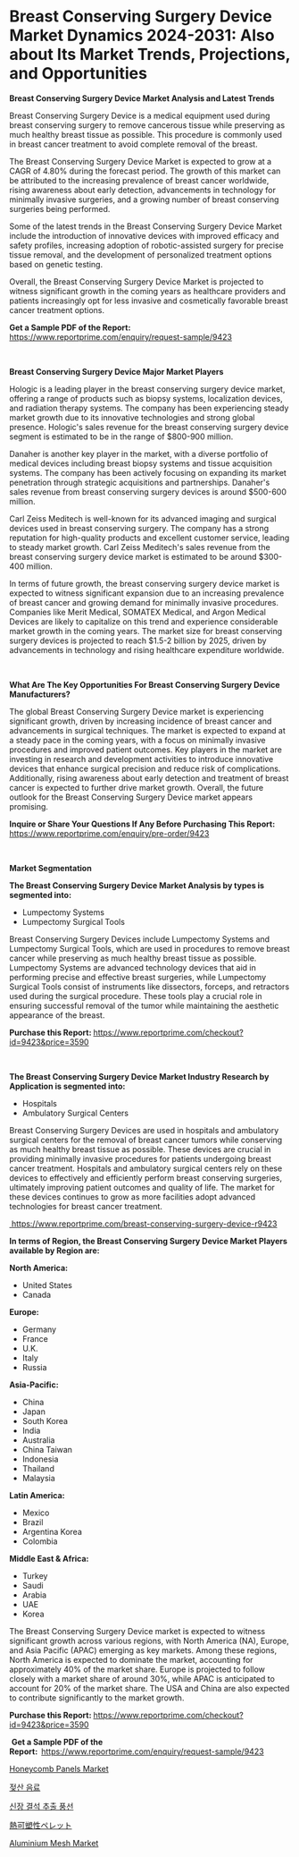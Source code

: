 <p><h1>Breast Conserving Surgery Device Market Dynamics 2024-2031: Also about Its Market Trends, Projections, and Opportunities</h1></p><p><strong>Breast Conserving Surgery Device Market Analysis and Latest Trends</strong></p>
<p><p>Breast Conserving Surgery Device is a medical equipment used during breast conserving surgery to remove cancerous tissue while preserving as much healthy breast tissue as possible. This procedure is commonly used in breast cancer treatment to avoid complete removal of the breast.</p><p>The Breast Conserving Surgery Device Market is expected to grow at a CAGR of 4.80% during the forecast period. The growth of this market can be attributed to the increasing prevalence of breast cancer worldwide, rising awareness about early detection, advancements in technology for minimally invasive surgeries, and a growing number of breast conserving surgeries being performed.</p><p>Some of the latest trends in the Breast Conserving Surgery Device Market include the introduction of innovative devices with improved efficacy and safety profiles, increasing adoption of robotic-assisted surgery for precise tissue removal, and the development of personalized treatment options based on genetic testing.</p><p>Overall, the Breast Conserving Surgery Device Market is projected to witness significant growth in the coming years as healthcare providers and patients increasingly opt for less invasive and cosmetically favorable breast cancer treatment options.</p></p>
<p><strong>Get a Sample PDF of the Report:&nbsp;</strong> <a href="https://www.reportprime.com/enquiry/request-sample/9423">https://www.reportprime.com/enquiry/request-sample/9423</a></p>
<p>&nbsp;</p>
<p><strong>Breast Conserving Surgery Device Major Market Players</strong></p>
<p><p>Hologic is a leading player in the breast conserving surgery device market, offering a range of products such as biopsy systems, localization devices, and radiation therapy systems. The company has been experiencing steady market growth due to its innovative technologies and strong global presence. Hologic's sales revenue for the breast conserving surgery device segment is estimated to be in the range of $800-900 million.</p><p>Danaher is another key player in the market, with a diverse portfolio of medical devices including breast biopsy systems and tissue acquisition systems. The company has been actively focusing on expanding its market penetration through strategic acquisitions and partnerships. Danaher's sales revenue from breast conserving surgery devices is around $500-600 million.</p><p>Carl Zeiss Meditech is well-known for its advanced imaging and surgical devices used in breast conserving surgery. The company has a strong reputation for high-quality products and excellent customer service, leading to steady market growth. Carl Zeiss Meditech's sales revenue from the breast conserving surgery device market is estimated to be around $300-400 million.</p><p>In terms of future growth, the breast conserving surgery device market is expected to witness significant expansion due to an increasing prevalence of breast cancer and growing demand for minimally invasive procedures. Companies like Merit Medical, SOMATEX Medical, and Argon Medical Devices are likely to capitalize on this trend and experience considerable market growth in the coming years. The market size for breast conserving surgery devices is projected to reach $1.5-2 billion by 2025, driven by advancements in technology and rising healthcare expenditure worldwide.</p></p>
<p>&nbsp;</p>
<p><strong>What Are The Key Opportunities For Breast Conserving Surgery Device Manufacturers?</strong></p>
<p><p>The global Breast Conserving Surgery Device market is experiencing significant growth, driven by increasing incidence of breast cancer and advancements in surgical techniques. The market is expected to expand at a steady pace in the coming years, with a focus on minimally invasive procedures and improved patient outcomes. Key players in the market are investing in research and development activities to introduce innovative devices that enhance surgical precision and reduce risk of complications. Additionally, rising awareness about early detection and treatment of breast cancer is expected to further drive market growth. Overall, the future outlook for the Breast Conserving Surgery Device market appears promising.</p></p>
<p><strong>Inquire or Share Your Questions If Any Before Purchasing This Report:</strong> <a href="https://www.reportprime.com/enquiry/pre-order/9423">https://www.reportprime.com/enquiry/pre-order/9423</a></p>
<p>&nbsp;</p>
<p><strong>Market Segmentation</strong></p>
<p><strong>The Breast Conserving Surgery Device Market Analysis by types is segmented into:</strong></p>
<p><ul><li>Lumpectomy Systems</li><li>Lumpectomy Surgical Tools</li></ul></p>
<p><p>Breast Conserving Surgery Devices include Lumpectomy Systems and Lumpectomy Surgical Tools, which are used in procedures to remove breast cancer while preserving as much healthy breast tissue as possible. Lumpectomy Systems are advanced technology devices that aid in performing precise and effective breast surgeries, while Lumpectomy Surgical Tools consist of instruments like dissectors, forceps, and retractors used during the surgical procedure. These tools play a crucial role in ensuring successful removal of the tumor while maintaining the aesthetic appearance of the breast.</p></p>
<p><strong>Purchase this Report:&nbsp;</strong><a href="https://www.reportprime.com/checkout?id=9423&price=3590">https://www.reportprime.com/checkout?id=9423&price=3590</a></p>
<p>&nbsp;</p>
<p><strong>The Breast Conserving Surgery Device Market Industry Research by Application is segmented into:</strong></p>
<p><ul><li>Hospitals</li><li>Ambulatory Surgical Centers</li></ul></p>
<p><p>Breast Conserving Surgery Devices are used in hospitals and ambulatory surgical centers for the removal of breast cancer tumors while conserving as much healthy breast tissue as possible. These devices are crucial in providing minimally invasive procedures for patients undergoing breast cancer treatment. Hospitals and ambulatory surgical centers rely on these devices to effectively and efficiently perform breast conserving surgeries, ultimately improving patient outcomes and quality of life. The market for these devices continues to grow as more facilities adopt advanced technologies for breast cancer treatment.</p></p>
<p><a href="https://www.reportprime.com/breast-conserving-surgery-device-r9423">&nbsp;https://www.reportprime.com/breast-conserving-surgery-device-r9423</a></p>
<p><strong>In terms of Region, the Breast Conserving Surgery Device Market Players available by Region are:</strong></p>
<p>
    <p> <strong> North America: </strong>
        <ul>
            <li>United States</li>
            <li>Canada</li>
        </ul>
        </p> 
    <p> <strong> Europe: </strong>
        <ul>
            <li>Germany</li>
            <li>France</li>
            <li>U.K.</li>
            <li>Italy</li>
            <li>Russia</li>
        </ul>
        </p> 
    <p> <strong> Asia-Pacific: </strong>
        <ul>
            <li>China</li>
            <li>Japan</li>
            <li>South Korea</li>
            <li>India</li>
            <li>Australia</li>
            <li>China Taiwan</li>
            <li>Indonesia</li>
            <li>Thailand</li>
            <li>Malaysia</li>
        </ul>
        </p> 
    <p> <strong> Latin America: </strong>
        <ul>
            <li>Mexico</li>
            <li>Brazil</li>
            <li>Argentina Korea</li>
            <li>Colombia</li>
        </ul>
        </p> 
    <p> <strong> Middle East & Africa: </strong>
        <ul>
            <li>Turkey</li>
            <li>Saudi</li>
            <li>Arabia</li>
            <li>UAE</li>
            <li>Korea</li>
        </ul>
    </p>
    </p>
<p><p>The Breast Conserving Surgery Device market is expected to witness significant growth across various regions, with North America (NA), Europe, and Asia Pacific (APAC) emerging as key markets. Among these regions, North America is expected to dominate the market, accounting for approximately 40% of the market share. Europe is projected to follow closely with a market share of around 30%, while APAC is anticipated to account for 20% of the market share. The USA and China are also expected to contribute significantly to the market growth.</p></p>
<p><strong>Purchase this Report: </strong><a href="https://www.reportprime.com/checkout?id=9423&price=3590">https://www.reportprime.com/checkout?id=9423&price=3590</a></p>
<p>&nbsp;<strong>Get a Sample PDF of the Report:&nbsp;&nbsp;</strong><a href="https://www.reportprime.com/enquiry/request-sample/9423">https://www.reportprime.com/enquiry/request-sample/9423</a></p>
<p><strong></strong></p>
<p><p><a href="https://issuu.com/reportprime-2/docs/honeycomb-panels-market-size-2030.pptx">Honeycomb Panels Market</a></p><p><a href="https://github.com/FelipeGrrady654556/Market-Research-Report-List-1/blob/main/660162535515.md">젖산 음료</a></p><p><a href="https://github.com/vss5505pa7z1p/Market-Research-Report-List-1/blob/main/342619735512.md">신장 결석 추출 풍선</a></p><p><a href="https://github.com/nemesis2824/Market-Research-Report-List-1/blob/main/181983523572.md">熱可塑性ペレット</a></p><p><a href="https://issuu.com/reportprime-2/docs/aluminium-mesh-market-size-2030.pptx">Aluminium Mesh Market</a></p></p>